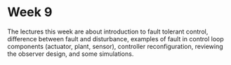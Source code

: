 # Week 9

The lectures this week are about introduction to fault tolerant control, difference between fault and disturbance, examples of fault in control loop components (actuator, plant, sensor), controller reconfiguration, reviewing the observer design, and some simulations.
